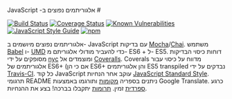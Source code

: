 &#x202b;# אלגוריתמים נפוצים ב- JavaScript

[![Build Status](https://travis-ci.org/sumtype/common-algorithms-js.svg?branch=master)](https://travis-ci.org/sumtype/common-algorithms-js) [![Coverage Status](https://coveralls.io/repos/github/sumtype/common-algorithms-js/badge.svg?branch=master)](https://coveralls.io/github/sumtype/common-algorithms-js?branch=master) [![Known Vulnerabilities](https://snyk.io/test/github/sumtype/common-algorithms-js/badge.svg)](https://snyk.io/test/github/sumtype/common-algorithms-js) [![JavaScript Style Guide](https://img.shields.io/badge/code_style-standard-brightgreen.svg)](https://standardjs.com) [![npm](https://img.shields.io/npm/dt/common-algorithms-js.svg)](https://www.npmjs.com/package/common-algorithms-js)

אלגוריתמים נפוצים מיושמים ב- JavaScript עם בדיקות [Mocha](https://mochajs.org/)/[Chai](http://chaijs.com/). משתמש [Babel](https://babeljs.io/) ו- [UMD](https://github.com/umdjs/umd) כדי להעביר מודולי אלגוריתם מ- ES6 + ל- ES5. דוחות כיסוי הבדיקות מסופקים על ידי [nyc](https://github.com/istanbuljs/nyc) ומוצמדים אל [Coveralls](https://coveralls.io/github/sumtype/common-algorithms-js?branch=master). Coverals מדווח על כיסוי עבור אלגוריתמים של ES6+ (אם כי הן ES6+ והן אלגוריתמים ES5 transpiled נבדקים על ידי [Travis-CI](https://travis-ci.org/sumtype/common-algorithms-js). כל קוד JavaScript עוקב אחר הנחיות [JavaScript Standard Style](https://standardjs.com/). תרגומי README ניתנים בספריה [מקומות](https://github.com/sumtype/common-algorithms-js/tree/master/locales) ותורגמו באמצעות Google Translate. כרגע [ספרדית](https://github.com/sumtype/common-algorithms-js/tree/master/locales/es) זמין. [תרומות](https://github.com/sumtype/common-algorithms-js/blob/master/CONTRIBUTING.md) יתקבלו בברכה! בצע את ההנחיות.
